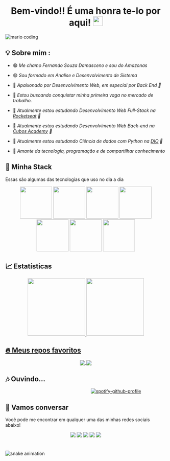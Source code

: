 <h1 align="center" >Bem-vindo!! É uma honra te-lo por aqui!  <img src="https://media.giphy.com/media/hvRJCLFzcasrR4ia7z/giphy.gif" width="30px"></h1>


![mario coding](https://i.imgur.com/1ZvVkDc.gif)

## 💡 Sobre mim :
 - 😁 *Me chamo Fernando Souza Damasceno e sou do Amazonas* 

 - 😄 *Sou formado em Analise e Desenvolvimento de Sistema* 
 
 - 💜 *Apaixonado por Desenvolvimento Web, em especial por Back End 💙* 
 
 - 👯 *Estou buscando conquistar minha primeira vaga no mercado de trabalho.*
 
 - 🌱 *Atualmente estou estudando Desenvolvimento Web Full-Stack na [Rocketseat](https://www.rocketseat.com.br/) 🚀*

 - 🌱 *Atualmente estou estudando Desenvolvimento Web Back-end na [Cubos Academy](https://cubos.academy/) 🚀*

 - 🌱 *Atualmente estou estudando Ciência de dados com Python na [DIO](https://www.dio.me/) 🚀*
 
 - 💬 *Amante da tecnologia, programação e de compartilhar conhecimento* 


## 🔮 Minha Stack
 Essas são algumas das tecnologias que uso no dia a dia

<div align="center">
 <img src="https://media4.giphy.com/media/v1.Y2lkPTc5MGI3NjExdW51eXU2bjV3anB1M2djYnAwY3J0YTMwcHE2a3hjZjk5ZTg5ZWg1aiZlcD12MV9pbnRlcm5hbF9naWZfYnlfaWQmY3Q9cw/XAxylRMCdpbEWUAvr8/giphy.gif" width="100">
 <img src="https://media0.giphy.com/media/v1.Y2lkPTc5MGI3NjExOHF6ZDB3b2I2MHNqbzFkMXplamU0N2hicTVsaXRsZnJucjk1NHE1ciZlcD12MV9pbnRlcm5hbF9naWZfYnlfaWQmY3Q9cw/fsEaZldNC8A1PJ3mwp/giphy.gif" width="100">
 <img src="https://media3.giphy.com/media/ln7z2eWriiQAllfVcn/200w.webp" width="100">
 <img src="https://media3.giphy.com/media/v1.Y2lkPTc5MGI3NjExbmUxNTNuNjAxM2hka3ZuMmthdnFtM3p6d3VtcWhldGoyYnF0a2ljcyZlcD12MV9pbnRlcm5hbF9naWZfYnlfaWQmY3Q9cw/kdFc8fubgS31b8DsVu/giphy.gif" width="100">
 <img src="https://i.giphy.com/media/eNAsjO55tPbgaor7ma/200w.webp" width="100">      
 <img src="https://i.giphy.com/media/KzJkzjggfGN5Py6nkT/200.webp" width="100">      
 <img src="https://i.giphy.com/media/IdyAQJVN2kVPNUrojM/200.webp" width="100">
</div>


## 📈 Estatísticas

<div align="center">
  <a href="https://github.com/FernandoNandoz">
  <img height="180em" src="https://github-readme-stats.vercel.app/api/top-langs/?username=FernandoNandoz&layout=compact&langs_count=7&theme=react&hide_border=true"/>
  <img height="180em" src="https://github-readme-stats.vercel.app/api?username=FernandoNandoz&show_icons=true&theme=react&include_all_commits=true&count_private=true&hide_border=true"/>
</div>

## 🔥 Meus repos favoritos

<div align="center">
 <a href="https://github.com/FernandoNandoz/nlwspacetime">
  <img align="center" src="https://github-readme-stats.vercel.app/api/pin/?username=FernandoNandoz&repo=nlwspacetime&theme=react&hide_border=true" />
</a>
<a href="https://github.com/FernandoNandoz/be-the-hero">
  <img align="center" src="https://github-readme-stats.vercel.app/api/pin/?username=FernandoNandoz&repo=be-the-hero&theme=react&hide_border=true" />
</a>
</div>

 
## 🎶 Ouvindo...
 
&nbsp;&nbsp;&nbsp;&nbsp;&nbsp;&nbsp;&nbsp;&nbsp;&nbsp;&nbsp;&nbsp;&nbsp;&nbsp;&nbsp;&nbsp;&nbsp;&nbsp;&nbsp;&nbsp;&nbsp;&nbsp;&nbsp;&nbsp;&nbsp;&nbsp;&nbsp;&nbsp;&nbsp;&nbsp;&nbsp;&nbsp;&nbsp;&nbsp;&nbsp;&nbsp;&nbsp;&nbsp;&nbsp;&nbsp;&nbsp;&nbsp;&nbsp;&nbsp;&nbsp;&nbsp;&nbsp;&nbsp;&nbsp;&nbsp;&nbsp;&nbsp;&nbsp;&nbsp;&nbsp;&nbsp;&nbsp;&nbsp;&nbsp;&nbsp;&nbsp;&nbsp;&nbsp;&nbsp;&nbsp;&nbsp;&nbsp;&nbsp; [![spotify-github-profile](https://spotify-github-profile.vercel.app/api/view?uid=nandomult16&cover_image=true&theme=default&show_offline=false&background_color=121212&interchange=false)](https://github.com/kittinan/spotify-github-profile)


## :speech_balloon: Vamos conversar  

Você pode me encontrar em qualquer uma das minhas redes sociais abaixo! 

<div align="center">
<a href="https://twitter.com/thebacurauu" target="_blank"><img src="https://img.shields.io/badge/Twitter-2CA5E0?style=for-the-badge&logo=twitter&logoColor=white" target="_blank"></a>  <a href="https://github.com/fernandonandoz"><img src="https://img.shields.io/badge/-Github-%23333?style=for-the-badge&logo=github&logoColor=white" target="_blank"></a>  <a href="https://instagram.com/fernandonandoz" target="_blank"><img src="https://img.shields.io/badge/-Instagram-%23E4405F?style=for-the-badge&logo=instagram&logoColor=white" target="_blank"></a>  <a href="mailto:nandonet1998@gmail.com"><img src="https://img.shields.io/badge/-Gmail-ff9800?style=for-the-badge&logo=gmail&logoColor=white" target="_blank"></a>  <a href="https://www.linkedin.com/in/fernandonandoz/" target="_blank"><img src="https://img.shields.io/badge/-LinkedIn-%230077B5?style=for-the-badge&logo=linkedin&logoColor=white" target="_blank"></a>
</div>
 
#
 
![snake animation](https://github.com/FernandoNandoz/FernandoNandoz/blob/output/github-contribution-grid-snake2.svg)
